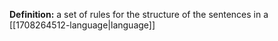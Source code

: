 **Definition:** a set of rules for the structure of the sentences in a [[1708264512-language|language]]

